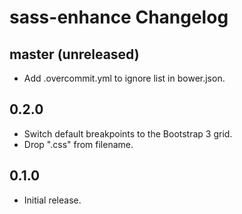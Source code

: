 # sass-enhance Changelog

## master (unreleased)

- Add .overcommit.yml to ignore list in bower.json.

## 0.2.0

- Switch default breakpoints to the Bootstrap 3 grid.
- Drop ".css" from filename.

## 0.1.0

- Initial release.
